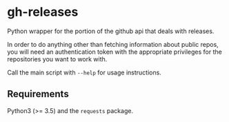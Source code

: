 # gh-releases

Python wrapper for the portion of the github api that deals with releases.

In order to do anything other than fetching information about public repos,
you will need an authentication token with the appropriate privileges for
the repositories you want to work with.

Call the main script with `--help` for usage instructions.

## Requirements

Python3 (>= 3.5) and the `requests` package.
